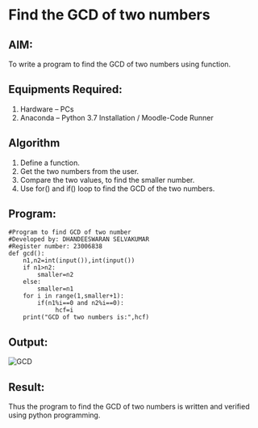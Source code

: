 # Find the GCD of two numbers

## AIM:
To write a program to find the GCD of two numbers using function.

## Equipments Required:
1. Hardware – PCs
2. Anaconda – Python 3.7 Installation / Moodle-Code Runner

## Algorithm
1. Define a function.
2. Get the two numbers from the user.
3. Compare the two values, to find the smaller number.
4. Use for() and if() loop to find the GCD of the two numbers.

## Program:
```
#Program to find GCD of two number
#Developed by: DHANDEESWARAN SELVAKUMAR
#Register number: 23006838
def gcd():
    n1,n2=int(input()),int(input())
    if n1>n2:
        smaller=n2
    else:
        smaller=n1
    for i in range(1,smaller+1):
        if(n1%i==0 and n2%i==0):
             hcf=i
    print("GCD of two numbers is:",hcf)
```

## Output:
![GCD](https://github.com/dhandeeswaran2005/GCD-of-two-numbers/assets/147139188/f13899a7-eded-441c-b1f2-4b20a8f1210a)



## Result:
Thus the program to find the GCD of two numbers is written and verified using python programming.

